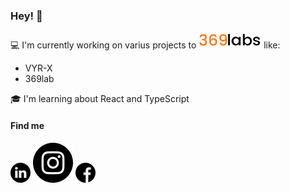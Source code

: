 ### Hey! 👋
:computer: I'm currently working on varius projects to
![369 lab](/images/369lab.png) like:
* VYR-X
* 369lab

:mortar_board: I'm learning about React and TypeScript
 
 #### Find me
 [![Linkedin](/images/linkedin.png)](https://www.linkedin.com/in/rafael-vilomar-165536174/)
 [![Instagram](/images/instagram.png)](https://www.instagram.com/rafavilomar/)
 [![Facebook](/images/facebook.png)](https://www.facebook.com/rafaelenrique.vilomarmontero/)
<!--
**RafaelVilomar/RafaelVilomar** is a ✨ _special_ ✨ repository because its `README.md` (this file) appears on your GitHub profile.

Here are some ideas to get you started:

- 🔭 I’m currently working on ...
- 🌱 I’m currently learning ...
- 👯 I’m looking to collaborate on ...
- 🤔 I’m looking for help with ...
- 💬 Ask me about ...
- 📫 How to reach me: ...
- 😄 Pronouns: ...
- ⚡ Fun fact: ...
-->
